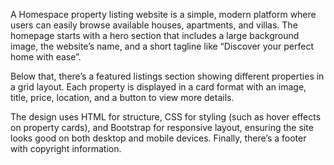 A Homespace property listing website is a simple, modern platform where users can easily browse available houses, apartments, and villas. The homepage starts with a hero section that includes a large background image, the website’s name, and a short tagline like “Discover your perfect home with ease”.

Below that, there’s a featured listings section showing different properties in a grid layout. Each property is displayed in a card format with an image, title, price, location, and a button to view more details.

The design uses HTML for structure, CSS for styling (such as hover effects on property cards), and Bootstrap for responsive layout, ensuring the site looks good on both desktop and mobile devices. Finally, there’s a footer with copyright information.

